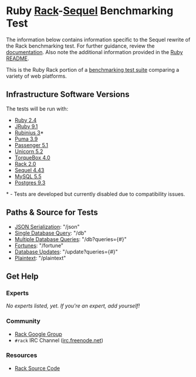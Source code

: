 # Ruby [Rack](http://rack.rubyforge.org)-[Sequel](http://sequel.jeremyevans.net) Benchmarking Test

The information below contains information specific to the Sequel rewrite of
the Rack benchmarking test. For further guidance, review the
[documentation](http://frameworkbenchmarks.readthedocs.org/en/latest/).  Also
note the additional information provided in the [Ruby README](../).

This is the Ruby Rack portion of a [benchmarking test suite](../../) comparing
a variety of web platforms.

## Infrastructure Software Versions

The tests will be run with:

* [Ruby 2.4](http://www.ruby-lang.org)
* [JRuby 9.1](http://jruby.org)
* [Rubinius 3](https://rubinius.com)\*
* [Puma 3.9](http://puma.io)
* [Passenger 5.1](https://www.phusionpassenger.com)
* [Unicorn 5.2](https://bogomips.org/unicorn/)
* [TorqueBox 4.0](http://torquebox.org)
* [Rack 2.0](http://rack.rubyforge.org)
* [Sequel 4.43](http://sequel.jeremyevans.net)
* [MySQL 5.5](https://www.mysql.com)
* [Postgres 9.3](https://www.postgresql.org)

\* - Tests are developed but currently disabled due to compatibility issues.

## Paths & Source for Tests

* [JSON Serialization](hello_world.rb): "/json"
* [Single Database Query](hello_world.rb): "/db"
* [Multiple Database Queries](hello_world.rb): "/db?queries={#}"
* [Fortunes](hello_world.rb): "/fortune"
* [Database Updates](hello_world.rb): "/update?queries={#}"
* [Plaintext](hello_world.rb): "/plaintext"

## Get Help

### Experts

_No experts listed, yet. If you're an expert, add yourself!_

### Community

* [Rack Google Group](https://groups.google.com/forum/#!forum/rack-devel)
* `#rack` IRC Channel ([irc.freenode.net](http://freenode.net/))

### Resources

* [Rack Source Code](https://github.com/rack/rack)
